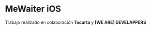MeWaiter iOS
==============

Trabajo realizado en colaboración __Tocarta__ y __[WE ARE] DEVELAPPERS__



